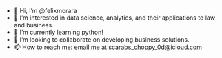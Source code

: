 - 👋 Hi, I’m @felixmorara
- 👀 I’m interested in data science, analytics, and their applications to law and business.
- 🌱 I’m currently learning python!
- 💞️ I’m looking to collaborate on developing business solutions.
- 📫 How to reach me: email me at scarabs_choppy_0d@icloud.com

<!---
felixmorara/felixmorara is a ✨ special ✨ repository because its `README.md` (this file) appears on your GitHub profile.
You can click the Preview link to take a look at your changes.
--->
